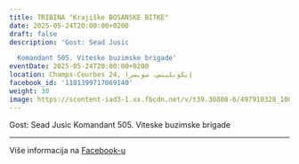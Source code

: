 ```yaml
---
title: TRIBINA "Krajiške BOSANSKE BITKE"
date: 2025-05-24T20:00:00+0200
draft: false
description: 'Gost: Sead Jusic

  Komandant 505. Viteske buzimske brigade'
eventDate: 2025-05-24T20:00:00+0200
location: Champs-Courbes 24, ‏إيكوبلينس‏، ‏سويسرا‏
facebook_id: '1181399717069140'
weight: 30
image: https://scontent-iad3-1.xx.fbcdn.net/v/t39.30808-6/497910328_1007825038144762_7375653666811415510_n.jpg?_nc_cat=110&ccb=1-7&_nc_sid=9e60e4&_nc_ohc=ZY6aKuO25qkQ7kNvwHavEGH&_nc_oc=AdnrPFhMn5Poziht7lucfJo6DbBEO98oeXgC7SdRGJ0v2jZDCNEnz0_WbrThEyMIgE8&_nc_zt=23&_nc_ht=scontent-iad3-1.xx&edm=ABTKTjYEAAAA&_nc_gid=DrkJQumrMz8D15QcS06_cQ&oh=00_AfXLjmWmAmOvOhwPf95b5eB4irKEr9DACk9YMtwOxkHycQ&oe=68A8572F
---
```


Gost: Sead Jusic
Komandant 505. Viteske buzimske brigade

---

Više informacija na [Facebook-u](https://facebook.com/events/1181399717069140)
